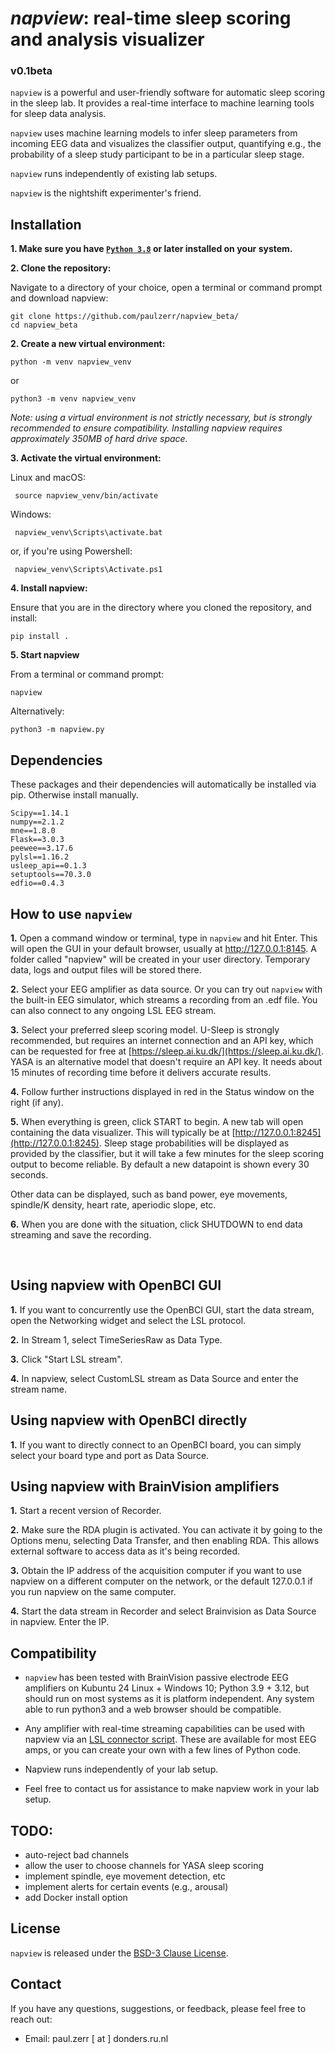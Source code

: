 # <i>napview</i>: real-time sleep scoring and analysis visualizer
### v0.1beta<br> 
```napview``` is a powerful and user-friendly software for automatic sleep scoring in the sleep lab. It provides a real-time interface to machine learning tools for sleep data analysis.<br>

```napview``` uses machine learning models to infer sleep parameters from incoming EEG data and visualizes the classifier output, quantifying e.g., the probability of a sleep study participant to be in a particular sleep stage. 

```napview``` runs independently of existing lab setups. 

```napview``` is the nightshift experimenter's friend. 


## Installation

**1. Make sure you have [```Python 3.8```](https://www.python.org/downloads/) or later installed on your system.**<br>


**2. Clone the repository:**
   
Navigate to a directory of your choice, open a terminal or command prompt and download napview:

   ```
   git clone https://github.com/paulzerr/napview_beta/
   cd napview_beta
   ```

**2. Create a new virtual environment:** 

    python -m venv napview_venv

or

    python3 -m venv napview_venv

<i>Note: using a virtual environment is not strictly necessary, but is strongly recommended to ensure compatibility. Installing napview requires approximately 350MB of hard drive space.</i><br>


**3. Activate the virtual environment:**

   Linux and macOS:
     
     source napview_venv/bin/activate

   Windows:

     napview_venv\Scripts\activate.bat

or, if you're using Powershell:

     napview_venv\Scripts\Activate.ps1

**4. Install napview:**
   
Ensure that you are in the directory where you cloned the repository, and install:

   ```
   pip install .
   ```

**5. Start napview**

From a terminal or command prompt:
   
   ```
   napview
   ```

Alternatively:

   ```
   python3 -m napview.py
   ```


## Dependencies

These packages and their dependencies will automatically be installed via pip. Otherwise install manually.

    Scipy==1.14.1
    numpy==2.1.2
    mne==1.8.0
    Flask==3.0.3
    peewee==3.17.6
    pylsl==1.16.2
    usleep_api==0.1.3
    setuptools==70.3.0
    edfio==0.4.3


## How to use ```napview```

**1.** Open a command window or terminal, type in ```napview``` and hit Enter. This will open the GUI in your default browser, usually at <a href=http://127.0.0.1:8145>http://127.0.0.1:8145</a>. A folder called "napview" will be created in your user directory. Temporary data, logs and output files will be stored there.

**2.** Select your EEG amplifier as data source. Or you can try out ```napview``` with the built-in EEG simulator, which streams a recording from an .edf file. You can also connect to any ongoing LSL EEG stream.

**3.** Select your preferred sleep scoring model. U-Sleep is strongly recommended, but requires an internet connection and an API key, which can be requested for free at [https://sleep.ai.ku.dk/](https://sleep.ai.ku.dk/). YASA is an alternative model that doesn't require an API key. It needs about 15 minutes of recording time before it delivers accurate results.

**4.** Follow further instructions displayed in red in the Status window on the right (if any).

**5.** When everything is green, click START to begin. A new tab will open containing the data visualizer. This will typically be at [http://127.0.0.1:8245](http://127.0.0.1:8245). Sleep stage probabilities will be displayed as provided by the classifier, but it will take a few minutes for the sleep scoring output to become reliable. By default a new datapoint is shown every 30 seconds.

Other data can be displayed, such as band power, eye movements, spindle/K density, heart rate, aperiodic slope, etc.

**6.** When you are done with the situation, click SHUTDOWN to end data streaming and save the recording. <br>

 <br>
    

## Using napview with OpenBCI GUI

**1.** If you want to concurrently use the OpenBCI GUI, start the data stream, open the Networking widget and select the LSL protocol. 

**2.** In Stream 1, select TimeSeriesRaw as Data Type.

**3.** Click "Start LSL stream".

**4.** In napview, select CustomLSL stream as Data Source and enter the stream name.


## Using napview with OpenBCI directly

**1.** If you want to directly connect to an OpenBCI board, you can simply select your board type and port as Data Source.


## Using napview with BrainVision amplifiers

**1.** Start a recent version of Recorder.

**2.** Make sure the RDA plugin is activated. You can activate it by going to the Options menu, selecting Data Transfer, and then enabling RDA. This allows external software to access data as it's being recorded.

**3.** Obtain the IP address of the acquisition computer if you want to use napview on a different computer on the network, or the default 127.0.0.1 if you run napview on the same computer.

**4.** Start the data stream in Recorder and select Brainvision as Data Source in napview. Enter the IP.






## Compatibility 

- ```napview``` has been tested with BrainVision passive electrode EEG amplifiers on Kubuntu 24 Linux + Windows 10; Python 3.9 + 3.12, but should run on most systems as it is platform independent. Any system able to run python3 and a web browser should be compatible.

- Any amplifier with real-time streaming capabilities can be used with napview via an [LSL connector script](https://labstreaminglayer.readthedocs.io/info/supported_devices.html). These are available for most EEG amps, or you can create your own with a few lines of Python code.

- Napview runs independently of your lab setup. 

- Feel free to contact us for assistance to make napview work in your lab setup.


## TODO:

- auto-reject bad channels
- allow the user to choose channels for YASA sleep scoring
- implement spindle, eye movement detection, etc
- implement alerts for certain events (e.g., arousal)
- add Docker install option

<!-- ## Resources
For detailed tutorials, examples, and additional resources, please refer to the following links:
- [napview Documentation, tutorial and examples](https://napview.readthedocs.io/) -->


## License

```napview``` is released under the [BSD-3 Clause License](https://github.com/paulzerr/napview_beta/blob/master/LICENSE).


## Contact

If you have any questions, suggestions, or feedback, please feel free to reach out:

- Email: paul.zerr [ at ] donders.ru.nl
<!-- - GitHub Issues: [napview/issues](https://github.com/napview/napview/issues) -->

